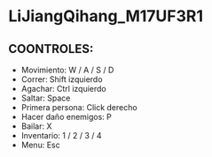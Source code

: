 # LiJiangQihang_M17UF3R1

## COONTROLES:
- Movimiento: W / A / S / D
- Correr: Shift izquierdo
- Agachar: Ctrl izquierdo
- Saltar: Space
- Primera persona: Click derecho
- Hacer daño enemigos: P
- Bailar: X
- Inventario: 1 / 2 / 3 / 4
- Menu: Esc

